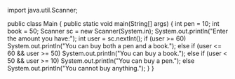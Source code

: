 
import java.util.Scanner;

public class Main {
    public static void main(String[] args) {
        int pen = 10;
        int book = 50;
        Scanner sc = new Scanner(System.in);
        System.out.println("Enter the amount you have:");
        int user = sc.nextInt();
        if (user >= 60)
            System.out.println("You can buy both a pen and a book.");
        else if (user <= 60 && user >= 50)
            System.out.println("You can buy a book.");
        else if (user < 50 && user >= 10)
            System.out.println("You can buy a pen.");
        else
            System.out.println("You cannot buy anything.");
    }
}
